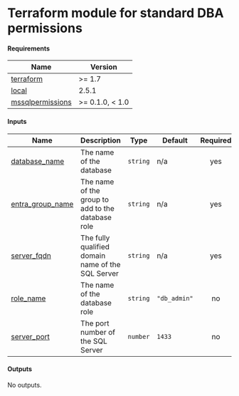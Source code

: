 # Terraform module for standard DBA permissions

<!-- BEGIN_TF_DOCS -->
#### Requirements

| Name | Version |
|------|---------|
| <a name="requirement_terraform"></a> [terraform](#requirement\_terraform) | >= 1.7 |
| <a name="requirement_local"></a> [local](#requirement\_local) | 2.5.1 |
| <a name="requirement_mssqlpermissions"></a> [mssqlpermissions](#requirement\_mssqlpermissions) | >= 0.1.0, < 1.0 |

#### Inputs

| Name | Description | Type | Default | Required |
|------|-------------|------|---------|:--------:|
| <a name="input_database_name"></a> [database\_name](#input\_database\_name) | The name of the database | `string` | n/a | yes |
| <a name="input_entra_group_name"></a> [entra\_group\_name](#input\_entra\_group\_name) | The name of the group to add to the database role | `string` | n/a | yes |
| <a name="input_server_fqdn"></a> [server\_fqdn](#input\_server\_fqdn) | The fully qualified domain name of the SQL Server | `string` | n/a | yes |
| <a name="input_role_name"></a> [role\_name](#input\_role\_name) | The name of the database role | `string` | `"db_admin"` | no |
| <a name="input_server_port"></a> [server\_port](#input\_server\_port) | The port number of the SQL Server | `number` | `1433` | no |

#### Outputs

No outputs.
<!-- END_TF_DOCS -->
